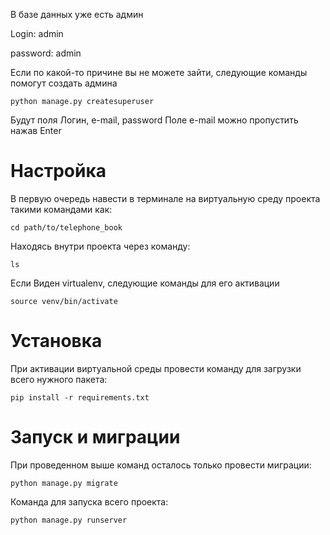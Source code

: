 В базе данных уже есть админ

Login: admin

password: admin


Если по какой-то причине вы не можете зайти, следующие команды помогут создать админа

`python manage.py createsuperuser
`

Будут поля Логин, e-mail, password
Поле e-mail можно пропустить нажав Enter

# Настройка

В первую очередь навести в терминале на виртуальную среду проекта
такими командами как:

`cd path/to/telephone_book
` 

Находясь внутри проекта через команду:

`ls
`

Если Виден virtualenv, следующие команды для его активации

`source venv/bin/activate
`

# Установка
При активации виртуальной среды провести команду для загрузки всего нужного пакета:

`pip install -r requirements.txt
`

# Запуск и миграции
При проведенном выше команд осталось только провести миграции:

`python manage.py migrate
`

Команда для запуска всего проекта:

`python manage.py runserver`
